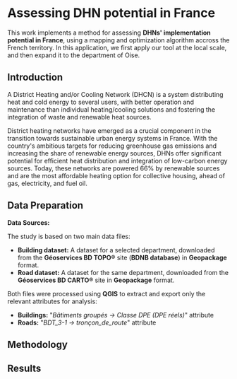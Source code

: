 # Assessing DHN potential in France

This work implements a method for assessing **DHNs' implementation potential in France**, using a mapping and optimization algorithm accross the French territory. In this application, we first apply our tool at the local scale, and then expand it to the department of Oise.

## Introduction

A District Heating and/or Cooling Network (DHCN) is a system distributing heat and cold energy to several users, with better operation and maintenance than individual heating/cooling solutions and fostering the integration of waste and renewable heat sources.

District heating networks have emerged as a crucial component in the transition towards sustainable urban energy systems in France. With the country's ambitious targets for reducing greenhouse gas emissions and increasing the share of renewable energy sources, DHNs offer significant potential for efficient heat distribution and integration of low-carbon energy sources. Today, these networks are powered 66\% by renewable sources and are the most affordable heating option for collective housing, ahead of gas, electricity, and fuel oil.

## Data Preparation

**Data Sources:**

The study is based on two main data files:  

- **Building dataset:** A dataset for a selected department, downloaded from the **Géoservices BD TOPO®** site (**BDNB database**) in **Geopackage** format.  
- **Road dataset:** A dataset for the same department, downloaded from the **Géoservices BD CARTO®** site in **Geopackage** format.  

Both files were processed using **QGIS** to extract and export only the relevant attributes for analysis:  

- **Buildings:** "*Bâtiments groupés → Classe DPE (DPE réels)*" attribute
- **Roads:** "*BDT_3-1 → tronçon_de_route*" attribute

## Methodology

## Results
